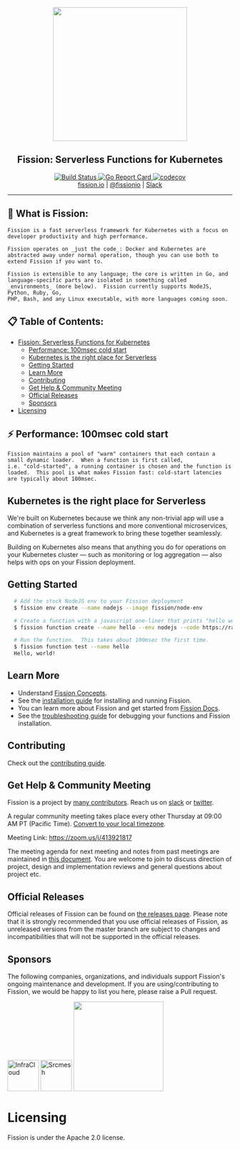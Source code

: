 <p align="center">
  <img src="https://docs.fission.io/images/logo.png" width="300" />
  <br>
  <h2 align="center">Fission: Serverless Functions for Kubernetes</h1>
</p>
<p align="center">
  <a href="https://travis-ci.org/fission/fission">
    <img src="https://travis-ci.org/fission/fission.svg?branch=master" alt="Build Status" />
  </a>
  <a href="https://goreportcard.com/report/github.com/fission/fission">
    <img src="https://goreportcard.com/badge/github.com/fission/fission" alt="Go Report Card" />
  </a>
  <a href="https://codecov.io/gh/fission/fission">
    <img src="https://codecov.io/gh/fission/fission/branch/master/graph/badge.svg" alt="codecov" />
  </a>
  <br>
  <a href="http://fission.io">fission.io</a> | <a href="http://twitter.com/fissionio">@fissionio</a> | <a href="https://join.slack.com/t/fissionio/shared_invite/enQtOTI3NjgyMjE5NzE3LTllODJiODBmYTBiYWUwMWQxZWRhNDhiZDMyN2EyNjAzMTFiYjE2Nzc1NzE0MTU4ZTg2MzVjMDQ1NWY3MGJhZmE">Slack</a>
</p>

--------------

## :mag_right: What is Fission:
    Fission is a fast serverless framework for Kubernetes with a focus on
    developer productivity and high performance.
    
    Fission operates on _just the code_: Docker and Kubernetes are
    abstracted away under normal operation, though you can use both to
    extend Fission if you want to.

    Fission is extensible to any language; the core is written in Go, and
    language-specific parts are isolated in something called
    _environments_ (more below).  Fission currently supports NodeJS, Python, Ruby, Go, 
    PHP, Bash, and any Linux executable, with more languages coming soon.

## :clipboard: Table of Contents:
   * [Fission: Serverless Functions for Kubernetes](#fission-serverless-functions-for-kubernetes)
      * [Performance: 100msec cold start](#performance-100msec-cold-start)
      * [Kubernetes is the right place for Serverless](#kubernetes-is-the-right-place-for-serverless)
      * [Getting Started](#getting-started)
      * [Learn More](#learn-more)
      * [Contributing](#contributing)
      * [Get Help &amp; Community Meeting](#get-help--community-meeting)
      * [Official Releases](#official-releases)
      * [Sponsors](#sponsors)
   * [Licensing](#licensing)

## :zap: Performance: 100msec cold start

    Fission maintains a pool of "warm" containers that each contain a
    small dynamic loader.  When a function is first called,
    i.e. "cold-started", a running container is chosen and the function is
    loaded.  This pool is what makes Fission fast: cold-start latencies
    are typically about 100msec.

## Kubernetes is the right place for Serverless

We're built on Kubernetes because we think any non-trivial app will
use a combination of serverless functions and more conventional
microservices, and Kubernetes is a great framework to bring these
together seamlessly.

Building on Kubernetes also means that anything you do for operations
on your Kubernetes cluster &mdash; such as monitoring or log
aggregation &mdash; also helps with ops on your Fission deployment.

## Getting Started

```bash
  # Add the stock NodeJS env to your Fission deployment
  $ fission env create --name nodejs --image fission/node-env

  # Create a function with a javascript one-liner that prints "hello world"
  $ fission function create --name hello --env nodejs --code https://raw.githubusercontent.com/fission/fission/master/examples/nodejs/hello.js

  # Run the function.  This takes about 100msec the first time.
  $ fission function test --name hello
  Hello, world!
```

## Learn More

* Understand [Fission Concepts](https://docs.fission.io/docs/concepts/).
* See the [installation guide](https://docs.fission.io/docs/installation/) for installing and running Fission.
* You can learn more about Fission and get started from [Fission Docs](https://docs.fission.io/docs).
* See the [troubleshooting guide](https://docs.fission.io/docs/trouble-shooting/) for debugging your functions and Fission installation.

## Contributing

Check out the [contributing guide](CONTRIBUTING.md).

## Get Help & Community Meeting 

Fission is a project by [many contributors](https://github.com/fission/fission/graphs/contributors).
Reach us on [slack](https://join.slack.com/t/fissionio/shared_invite/enQtOTI3NjgyMjE5NzE3LTllODJiODBmYTBiYWUwMWQxZWRhNDhiZDMyN2EyNjAzMTFiYjE2Nzc1NzE0MTU4ZTg2MzVjMDQ1NWY3MGJhZmE) or [twitter](https://twitter.com/fissionio).

A regular community meeting takes place every other Thursday at 09:00 AM PT (Pacific Time). [Convert to your local timezone](http://www.thetimezoneconverter.com/?t=09:00&tz=PT%20%28Pacific%20Time%29).

Meeting Link: https://zoom.us/j/413921817 

The meeting agenda for next meeting and notes from past meetings are maintained in [this document](https://docs.google.com/document/d/1E-xw4KJgka4sUpETHxr9BJBYntzrtxlAN_CE3Wt8kws). You are welcome to join to discuss direction of project, design and implementation reviews and general questions about project etc.

## Official Releases

Official releases of Fission can be found on [the releases page](https://github.com/fission/fission/releases). 
Please note that it is strongly recommended that you use official releases of Fission, as unreleased versions from 
the master branch are subject to changes and incompatibilities that will not be supported in the official releases. 

## Sponsors

The following companies, organizations, and individuals support Fission's ongoing maintenance and development. If you are using/contributing to Fission, we would be happy to list you here, please raise a Pull request.

<p>
    <a href="https://infracloud.io/"><img src="https://fission.io/sponsors/infracloud.png" alt="InfraCloud" height="70"></a>
    <a href="https://srcmesh.com/"><img src="https://fission.io/sponsors/srcmesh.png" alt="Srcmesh" height="70"></a>
    <a href="https://www.digitalocean.com/?utm_medium=opensource&utm_source=fissionio">
      <img src="https://opensource.nyc3.cdn.digitaloceanspaces.com/attribution/assets/PoweredByDO/DO_Powered_by_Badge_blue.svg" width="201px">
    </a>
</p>

# Licensing

Fission is under the Apache 2.0 license.
